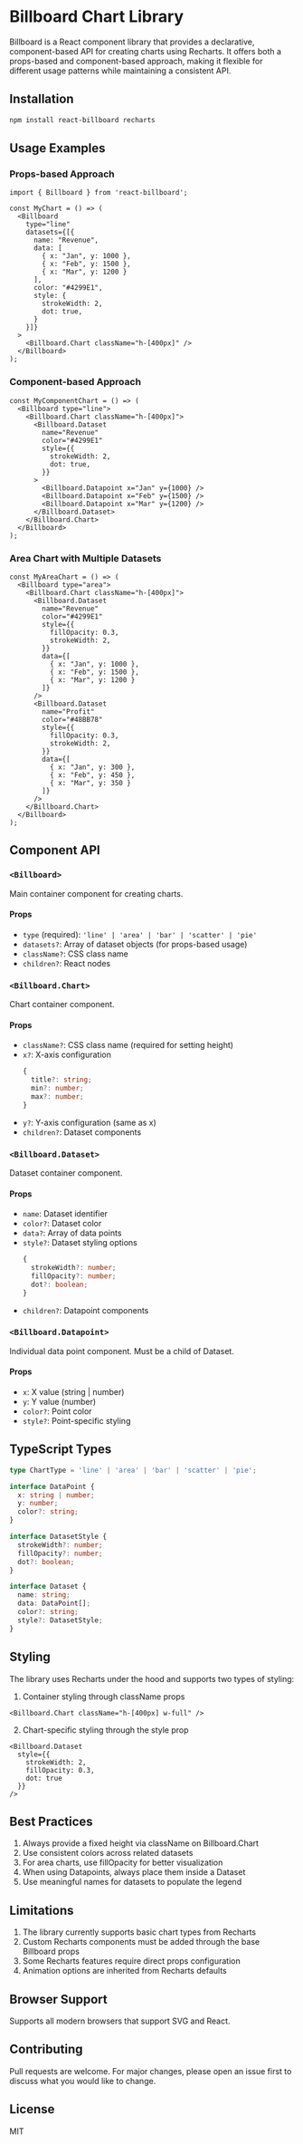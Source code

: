 # Billboard Chart Library

Billboard is a React component library that provides a declarative, component-based API for creating charts using Recharts. It offers both a props-based and component-based approach, making it flexible for different usage patterns while maintaining a consistent API.

## Installation

```bash
npm install react-billboard recharts
```

## Usage Examples

### Props-based Approach
```tsx
import { Billboard } from 'react-billboard';

const MyChart = () => (
  <Billboard 
    type="line"
    datasets={[{
      name: "Revenue",
      data: [
        { x: "Jan", y: 1000 },
        { x: "Feb", y: 1500 },
        { x: "Mar", y: 1200 }
      ],
      color: "#4299E1",
      style: {
        strokeWidth: 2,
        dot: true,
      }
    }]}
  >
    <Billboard.Chart className="h-[400px]" />
  </Billboard>
);
```

### Component-based Approach
```tsx
const MyComponentChart = () => (
  <Billboard type="line">
    <Billboard.Chart className="h-[400px]">
      <Billboard.Dataset 
        name="Revenue" 
        color="#4299E1"
        style={{
          strokeWidth: 2,
          dot: true,
        }}
      >
        <Billboard.Datapoint x="Jan" y={1000} />
        <Billboard.Datapoint x="Feb" y={1500} />
        <Billboard.Datapoint x="Mar" y={1200} />
      </Billboard.Dataset>
    </Billboard.Chart>
  </Billboard>
);
```

### Area Chart with Multiple Datasets
```tsx
const MyAreaChart = () => (
  <Billboard type="area">
    <Billboard.Chart className="h-[400px]">
      <Billboard.Dataset
        name="Revenue"
        color="#4299E1"
        style={{
          fillOpacity: 0.3,
          strokeWidth: 2,
        }}
        data={[
          { x: "Jan", y: 1000 },
          { x: "Feb", y: 1500 },
          { x: "Mar", y: 1200 }
        ]}
      />
      <Billboard.Dataset
        name="Profit"
        color="#48BB78"
        style={{
          fillOpacity: 0.3,
          strokeWidth: 2,
        }}
        data={[
          { x: "Jan", y: 300 },
          { x: "Feb", y: 450 },
          { x: "Mar", y: 350 }
        ]}
      />
    </Billboard.Chart>
  </Billboard>
);
```

## Component API

### `<Billboard>`

Main container component for creating charts.

#### Props
- `type` (required): `'line' | 'area' | 'bar' | 'scatter' | 'pie'`
- `datasets?`: Array of dataset objects (for props-based usage)
- `className?`: CSS class name
- `children?`: React nodes

### `<Billboard.Chart>`

Chart container component.

#### Props
- `className?`: CSS class name (required for setting height)
- `x?`: X-axis configuration
  ```typescript
  {
    title?: string;
    min?: number;
    max?: number;
  }
  ```
- `y?`: Y-axis configuration (same as x)
- `children?`: Dataset components

### `<Billboard.Dataset>`

Dataset container component.

#### Props
- `name`: Dataset identifier
- `color?`: Dataset color
- `data?`: Array of data points
- `style?`: Dataset styling options
  ```typescript
  {
    strokeWidth?: number;
    fillOpacity?: number;
    dot?: boolean;
  }
  ```
- `children?`: Datapoint components

### `<Billboard.Datapoint>`

Individual data point component. Must be a child of Dataset.

#### Props
- `x`: X value (string | number)
- `y`: Y value (number)
- `color?`: Point color
- `style?`: Point-specific styling

## TypeScript Types

```typescript
type ChartType = 'line' | 'area' | 'bar' | 'scatter' | 'pie';

interface DataPoint {
  x: string | number;
  y: number;
  color?: string;
}

interface DatasetStyle {
  strokeWidth?: number;
  fillOpacity?: number;
  dot?: boolean;
}

interface Dataset {
  name: string;
  data: DataPoint[];
  color?: string;
  style?: DatasetStyle;
}
```

## Styling

The library uses Recharts under the hood and supports two types of styling:

1. Container styling through className props
```tsx
<Billboard.Chart className="h-[400px] w-full" />
```

2. Chart-specific styling through the style prop
```tsx
<Billboard.Dataset
  style={{
    strokeWidth: 2,
    fillOpacity: 0.3,
    dot: true
  }}
/>
```

## Best Practices

1. Always provide a fixed height via className on Billboard.Chart
2. Use consistent colors across related datasets
3. For area charts, use fillOpacity for better visualization
4. When using Datapoints, always place them inside a Dataset
5. Use meaningful names for datasets to populate the legend

## Limitations

1. The library currently supports basic chart types from Recharts
2. Custom Recharts components must be added through the base Billboard props
3. Some Recharts features require direct props configuration
4. Animation options are inherited from Recharts defaults

## Browser Support

Supports all modern browsers that support SVG and React.

## Contributing

Pull requests are welcome. For major changes, please open an issue first to discuss what you would like to change.

## License

MIT